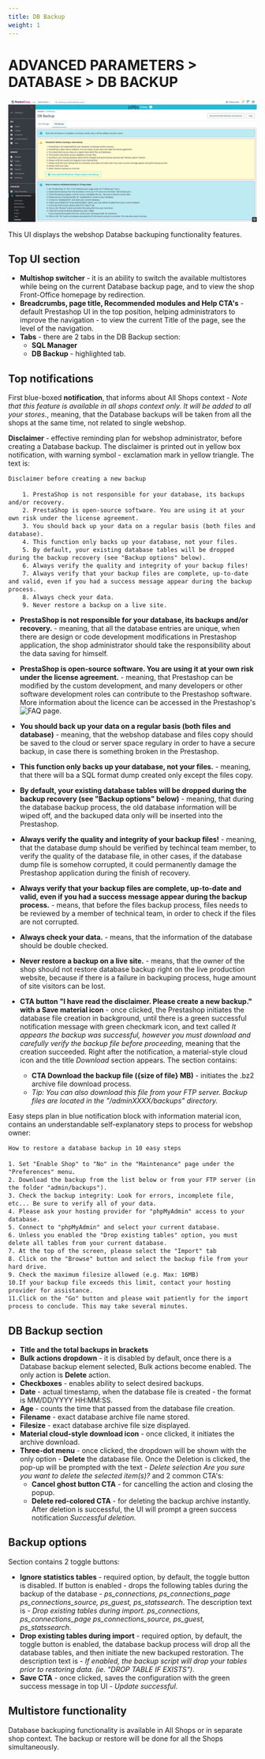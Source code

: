 ```yaml
---
title: DB Backup
weight: 1
---
```


# ADVANCED PARAMETERS > DATABASE > DB BACKUP

![Database Backup UI](static/img/configure-db-backup.png)

This UI displays the webshop Databse backuping functionality features.

## Top UI section

- **Multishop switcher** - it is an ability to switch the available multistores while being on the current Database backup page, and to view the shop Front-Office homepage by redirection.
- **Breadcrumbs, page title, Recommended modules and Help CTA's** - default Prestashop UI in the top position, helping administrators to improve the navigation - to view the current Title of the page, see the level of the navigation.
- **Tabs** - there are 2 tabs in the DB Backup section:
  - **SQL Manager**
  - **DB Backup** - highlighted tab.

## Top notifications

First blue-boxed **notification**, that informs about All Shops context - _Note that this feature is available in all shops context only. It will be added to all your stores._, meaning, that the Database backups will be taken from all the shops at the same time, not related to single webshop. 

**Disclaimer** - effective reminding plan for webshop administrator, before creating a Database backup. The disclaimer is printed out in yellow box notification, with warning symbol - exclamation mark in yellow triangle. The text is:

```
Disclaimer before creating a new backup

    1. PrestaShop is not responsible for your database, its backups and/or recovery.
    2. PrestaShop is open-source software. You are using it at your own risk under the license agreement.
    3. You should back up your data on a regular basis (both files and database).
    4. This function only backs up your database, not your files.
    5. By default, your existing database tables will be dropped during the backup recovery (see "Backup options" below).
    6. Always verify the quality and integrity of your backup files!
    7. Always verify that your backup files are complete, up-to-date and valid, even if you had a success message appear during the backup process.
    8. Always check your data.
    9. Never restore a backup on a live site.
```
- **PrestaShop is not responsible for your database, its backups and/or recovery.** - meaning, that all the database entries are unique, when there are design or code development modifications in Prestashop application, the shop administrator should take the responsibility about the data saving for himself.
- **PrestaShop is open-source software. You are using it at your own risk under the license agreement.** - meaning, that Prestashop can be modified by the custom development, and many developers or other software development roles can contribute to the Prestashop software. More information about the licence can be accessed in the Prestashop's ![FAQ page](https://www.prestashop.com/en/faq).
- **You should back up your data on a regular basis (both files and database)** - meaning, that the webshop database and files copy should be saved to the cloud or server space regulary in order to have a secure backup, in case there is something broken in the Prestashop.
- **This function only backs up your database, not your files.** - meaning, that there will ba a SQL format dump created only except the files copy.
- **By default, your existing database tables will be dropped during the backup recovery (see "Backup options" below)** - meaning, that during the database backup process, the old database information will be wiped off, and the backuped data only will be inserted into the Prestashop.
- **Always verify the quality and integrity of your backup files!** - meaning, that the database dump should be verified by techincal team member, to verify the quality of the database file, in other cases, if the database dump file is somehow corrupted, it could permanently damage the Prestashop application during the finish of recovery.
- **Always verify that your backup files are complete, up-to-date and valid, even if you had a success message appear during the backup process.** - means, that before the files backup process, files needs to be reviewed by a member of technical team, in order to check if the files are not corrupted.
- **Always check your data.** - means, that the information of the database should be double checked.
- **Never restore a backup on a live site.** - means, that the owner of the shop should not restore database backup right on the live production website, because if there is a failure in backuping process, huge amount of site visitors can be lost.

- **CTA button "I have read the disclaimer. Please create a new backup." with a Save material icon** - once clicked, the Prestashop initiates the database file creation in background, until there is a green successful notification message with green checkmark icon, and text called _It appears the backup was successful, however you must download and carefully verify the backup file before proceeding_, meaning that the creation succeeded. Right after the notification, a material-style cloud icon and the title _Download_ section appears. The section contains:
  - **CTA Download the backup file ({size of file} MB)** - initiates the .bz2 archive file download process.
  - _Tip: You can also download this file from your FTP server. Backup files are located in the "/adminXXXX/backups" directory._

Easy steps plan in blue notification block with information material icon, contains an understandable self-explanatory steps to process for webshop owner:

```
How to restore a database backup in 10 easy steps

1. Set "Enable Shop" to "No" in the "Maintenance" page under the "Preferences" menu.
2. Download the backup from the list below or from your FTP server (in the folder "admin/backups").
3. Check the backup integrity: Look for errors, incomplete file, etc... Be sure to verify all of your data.
4. Please ask your hosting provider for "phpMyAdmin" access to your database.
5. Connect to "phpMyAdmin" and select your current database.
6. Unless you enabled the "Drop existing tables" option, you must delete all tables from your current database.
7. At the top of the screen, please select the "Import" tab
8. Click on the "Browse" button and select the backup file from your hard drive.
9. Check the maximum filesize allowed (e.g. Max: 16MB)
10.If your backup file exceeds this limit, contact your hosting provider for assistance.
11.Click on the "Go" button and please wait patiently for the import process to conclude. This may take several minutes. 
```

## DB Backup section

- **Title and the total backups in brackets**
- **Bulk actions dropdown** - it is disabled by default, once there is a Database backup element selected, Bulk actions become enabled. The only action is **Delete** action.
- **Checkboxes** - enables ability to select desired backups.
- **Date** - actual timestamp, when the database file is created - the format is MM/DD/YYYY HH:MM:SS.
- **Age** - counts the time that passed from the database file creation.
- **Filename** - exact database archive file name stored.
- **Filesize** - exact database archive file size displayed.
- **Material cloud-style download icon** - once clicked, it initiates the archive download.
- **Three-dot menu** - once clicked, the dropdown will be shown with the only option - **Delete** the database file. Once the Deletion is clicked, the pop-up will be prompted with the text - _Delete selection Are you sure you want to delete the selected item(s)?_ and 2 common CTA's:
  - **Cancel ghost button CTA** - for cancelling the action and closing the popup.
  - **Delete red-colored CTA** - for deleting the backup archive instantly. After deletion is successful, the UI will prompt a green success notification _Successful deletion._

## Backup options

Section contains 2 toggle buttons:

- **Ignore statistics tables** - required option, by default, the toggle button is disabled. If button is enabled - drops the following tables during the backup of the database - _ps_connections, ps_connections_page ps_connections_source, ps_guest, ps_statssearch_. The description text is - _Drop existing tables during import.
ps_connections, ps_connections_page ps_connections_source, ps_guest, ps_statssearch_.
- **Drop existing tables during import** - required option, by default, the toggle button is enabled, the database backup process will drop all the database tables, and then initiate the new backuped restoration. The description text is - _If enabled, the backup script will drop your tables prior to restoring data. (ie. "DROP TABLE IF EXISTS")_.
- **Save CTA** - once clicked, saves the configuration with the green success message in top UI - _Update successful_.

## Multistore functionality

Database backuping functionality is available in All Shops or in separate shop context. The backup or restore will be done for all the Shops simultaneously.

